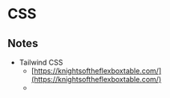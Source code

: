 # CSS

## Notes

* Tailwind CSS
  * [https://knightsoftheflexboxtable.com/](https://knightsoftheflexboxtable.com/)
  * 

